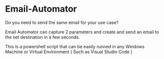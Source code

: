 # Email-Automator
Do you need to send the same email for your use case?

Email Automator can capture 2 parameters and create and send an email to the set destination in a few seconds. 

This is a powershell script that can be easily runned in any Windows Machine or Virtual Environment ( Such as Visual Studio Code ) 
